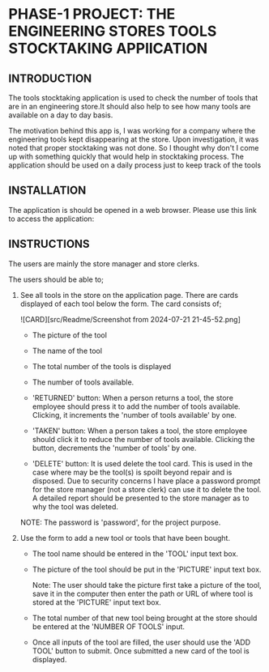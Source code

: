 # PHASE-1 PROJECT: THE ENGINEERING STORES TOOLS STOCKTAKING APPlICATION

## INTRODUCTION
  The tools stocktaking application is used to check the number of tools that are in an engineering store.It should also help to see how many tools are available on a day to day basis.

  The motivation behind this app is, I was working for a company where the engineering tools kept disappearing at the store. Upon investigation, it was noted that proper stocktaking was not done. So I thought why don't I come up with something quickly that would help in stocktaking process. The application should be used on a daily process just to keep track of the tools


## INSTALLATION
  The application is should be opened in a web browser. Please use this link to access the application:





## INSTRUCTIONS
   The users are mainly the store manager and store clerks.

   The users should be able to;

   1. See all tools in the store on the application page. There are cards displayed of each tool below the form. The card consists of;

      ![CARD][src/Readme/Screenshot from 2024-07-21 21-45-52.png]

       * The picture of the tool

       * The name of the tool

       * The total number of the tools  is displayed

       * The number of tools available.

       * 'RETURNED' button: When a person returns a tool, the store employee should press it to add the number of tools available. Clicking, it increments the 'number of tools available' by one.

       * 'TAKEN' button: When a person takes a tool, the store employee should click it to reduce the number of tools available. Clicking the button, decrements the 'number of tools' by one.

       * 'DELETE' button: It is used delete the tool card. This is used in the case where may be the tool(s) is spoilt beyond repair and is disposed. Due to security concerns I have place a password prompt for the store manager (not a store clerk) can use it to delete the tool. A detailed report should be presented to the store manager as to why the tool was deleted.

       NOTE: The password is 'password', for the project purpose.



   2. Use the form to add a new tool or tools that have been bought.
       
       * The tool name should be entered in the 'TOOL' input text box. 

       * The picture of the tool should be put in the 'PICTURE' input text box.    
       
          Note: The user should take the picture first take a picture of the tool, save it in the computer then enter the path or URL of where tool is stored at the 'PICTURE' input text box.

       * The total number of that new tool being brought at the store should be entered at the 'NUMBER OF TOOLS' input.

       * Once all inputs of the tool are filled, the user should use the 'ADD TOOL' button to submit. Once submitted a new card of the tool is displayed.

   





   

